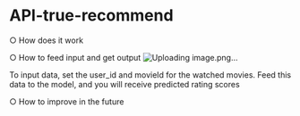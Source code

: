 # API-true-recommend

○ How does it work

  
○ How to feed input and get output
![Uploading image.png…]()

  To input data, set the user_id and movieId for the watched movies. Feed this data to the model, and you will receive predicted rating scores
  
○ How to improve in the future
